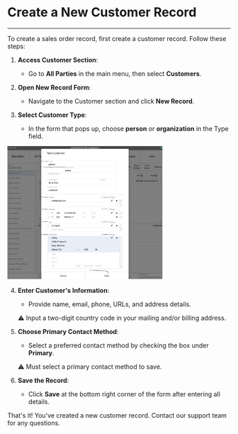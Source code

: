 # Create a New Customer Record
___
To create a sales order record, first create a customer record. Follow these steps:

1. **Access Customer Section**:
    
    - Go to **All Parties** in the main menu, then select **Customers**.
2. **Open New Record Form**:
    
    - Navigate to the Customer section and click **New Record**.
3. **Select Customer Type**:
    
    - In the form that pops up, choose **person** or **organization** in the Type field.

<img src="https://github.com/Fx-Professional-Services/HorizonDocs/blob/main/assets/7_create_customer_record.png" width="350" height="300">

4. **Enter Customer's Information**:
	
	 - Provide name, email, phone, URLs, and address details.
	 
    ⚠️ Input a two-digit country code in your mailing and/or billing address.

5. **Choose Primary Contact Method**:
    
    - Select a preferred contact method by checking the box under **Primary**. 
    
    ⚠️ Must select a primary contact method to save.
6. **Save the Record**:
    
    - Click **Save** at the bottom right corner of the form after entering all details.

That's it! You've created a new customer record. Contact our support team for any questions.